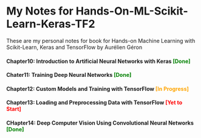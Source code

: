 # My Notes for Hands-On-ML-Scikit-Learn-Keras-TF2
These are my personal notes for book for Hands-on Machine Learning with Scikit-Learn, Keras and TensorFlow by Aurélien Géron

#### Chapter10: Introduction to Artificial Neural Networks with Keras <font color='green'>[Done]</font>


#### Chater11: Training Deep Neural Networks <font color='green'>[Done]</font>

#### Chapter12: Custom Models and Training with TensorFlow <font color='orange'>[In Progress]</font>

#### Chapter13: Loading and Preprocessing Data with TensorFlow <font color='red'>[Yet to Start]</font>

#### CHapter14: Deep Computer Vision Using Convolutional Neural Networks <font color='green'>[Done]</font>


